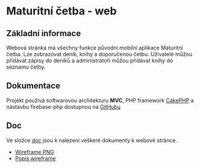 # Maturitní četba - web

## Základní informace

Webová stránka má všechny funkce původní mobilní aplikace Maturitní četba. Lze zobrazovat deník, knihy a doporučenou četbu. Uživatelé můžou přidávat zápisy do deníků a administrátoři můžou přidávat knihy do seznamu četby.

## Dokumentace

Projekt používá softwarovou architekturu **MVC**, PHP framework [CakePHP](https://book.cakephp.org/4/en/index.html) a nástavbu firebase-php dostupnou na [GitHubu](https://github.com/ktamas77/firebase-php)

## Doc
Ve složce [doc](https://github.com/JakubKatrnak/Maturitni_cetba/tree/main/website/doc) jsou k nalezení veškeré dokumenty k webové stránce.

- [Wireframe PNG](https://github.com/JakubKatrnak/Maturitni_cetba/blob/main/website/doc/wireframe-png.png)
- [Popis wireframe](https://github.com/JakubKatrnak/Maturitni_cetba/blob/main/website/doc/README.md)